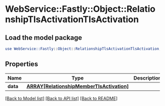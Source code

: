 # WebService::Fastly::Object::RelationshipTlsActivationTlsActivation

## Load the model package
```perl
use WebService::Fastly::Object::RelationshipTlsActivationTlsActivation;
```

## Properties
Name | Type | Description | Notes
------------ | ------------- | ------------- | -------------
**data** | [**ARRAY[RelationshipMemberTlsActivation]**](RelationshipMemberTlsActivation.md) |  | [optional] 

[[Back to Model list]](../README.md#documentation-for-models) [[Back to API list]](../README.md#documentation-for-api-endpoints) [[Back to README]](../README.md)


